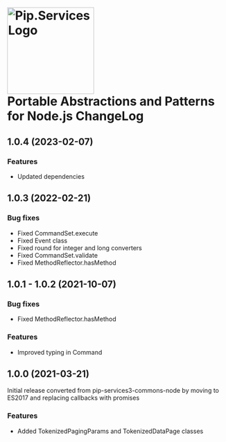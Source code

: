 # <img src="https://uploads-ssl.webflow.com/5ea5d3315186cf5ec60c3ee4/5edf1c94ce4c859f2b188094_logo.svg" alt="Pip.Services Logo" width="200"> <br/> Portable Abstractions and Patterns for Node.js ChangeLog

## <a name="1.0.4"></a> 1.0.4 (2023-02-07) 

### Features
* Updated dependencies

## <a name="1.0.3"></a> 1.0.3 (2022-02-21) 

### Bug fixes
* Fixed CommandSet.execute
* Fixed Event class
* Fixed round for integer and long converters
* Fixed CommandSet.validate
* Fixed MethodReflector.hasMethod

## <a name="1.0.1 - 1.0.2"></a> 1.0.1 - 1.0.2 (2021-10-07) 

### Bug fixes
* Fixed MethodReflector.hasMethod

### Features
* Improved typing in Command

## <a name="1.0.0"></a> 1.0.0 (2021-03-21) 

Initial release converted from pip-services3-commons-node by moving to ES2017 and replacing callbacks with promises

### Features
* Added TokenizedPagingParams and TokenizedDataPage classes
